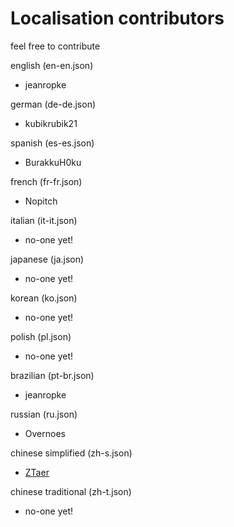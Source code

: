 # Localisation contributors

feel free to contribute

english (en-en.json)
  - jeanropke 
  
german (de-de.json)
  - kubikrubik21
    
spanish (es-es.json)
  - BurakkuH0ku
    
french (fr-fr.json)
  - Nopitch
  
italian (it-it.json)
- no-one yet!

japanese (ja.json)
  - no-one yet!
  
korean (ko.json)
  - no-one yet!
  
polish (pl.json)
  - no-one yet!
  
brazilian (pt-br.json)
  - jeanropke
  
russian (ru.json)
  - Overnoes
   
chinese simplified (zh-s.json)
  - <a href="https://github.com/ZTaer/SoseeRDOMap" > ZTaer </a>
   
chinese traditional (zh-t.json)
  - no-one yet!
   
